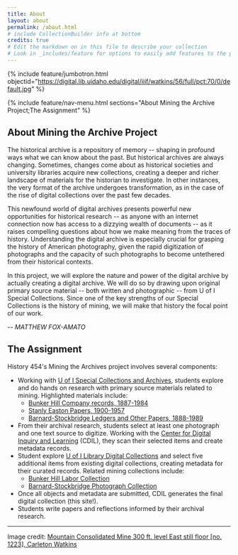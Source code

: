 ```yaml
---
title: About
layout: about
permalink: /about.html
# include CollectionBuilder info at bottom
credits: true
# Edit the markdown on in this file to describe your collection
# Look in _includes/feature for options to easily add features to the page
---
```


{% include feature/jumbotron.html objectid="https://digital.lib.uidaho.edu/digital/iiif/watkins/56/full/pct:70/0/default.jpg" %}

{% include feature/nav-menu.html sections="About Mining the Archive Project;The Assignment" %}

## About Mining the Archive Project

The historical archive is a repository of memory -- shaping in profound ways what we can know about the past. 
But historical archives are always changing. 
Sometimes, changes come about as historical societies and university libraries acquire new collections, creating a deeper and richer landscape of materials for the historian to investigate. 
In other instances, the very format of the archive undergoes transformation, as in the case of the rise of digital collections over the past few decades. 

This newfound world of digital archives presents powerful new opportunities for historical research -- as anyone with an internet connection now has access to a dizzying wealth of documents -- as it raises compelling questions about how we make meaning from the traces of history. 
Understanding the digital archive is especially crucial for grasping the history of American photography, given the rapid digitization of photographs and the capacity of such photographs to become untethered from their historical contexts. 

In this project, we will explore the nature and power of the digital archive by actually creating a digital archive. 
We will do so by drawing upon original primary source material -- both written and photographic -- from U of I Special Collections. 
Since one of the key strengths of our Special Collections is the history of mining, we will make that history the focal point of our work.

*-- MATTHEW FOX-AMATO*

## The Assignment

History 454's Mining the Archives project involves several components:

- Working with [U of I Special Collections and Archives](https://www.lib.uidaho.edu/special-collections/), students explore and do hands on research with primary source materials related to mining. Highlighted materials include:
    - [Bunker Hill Company records, 1887-1984](http://archiveswest.orbiscascade.org/ark:/80444/xv65328)
    - [Stanly Easton Papers, 1900-1957](https://archiveswest.orbiscascade.org/ark:/80444/xv66353)
    - [Barnard-Stockbridge Ledgers and Other Papers, 1888-1989](https://archiveswest.orbiscascade.org/ark:/80444/xv01033)
- From their archival research, students select at least one photograph and one text source to digitize. Working with the [Center for Digital Inquiry and Learning](https://cdil.lib.uidaho.edu/) (CDIL), they scan their selected items and create metadata records.
- Student explore [U of I Library Digital Collections](https://www.lib.uidaho.edu/digital/collections.html) and select five additional items from existing digital collections, creating metadata for their curated records. Related mining collections include: 
    - [Bunker Hill Labor Collection](https://www.lib.uidaho.edu/digital/bunkerhill/)
    - [Barnard-Stockbridge Photograph Collection](https://www.lib.uidaho.edu/digital/barstock/)
- Once all objects and metadata are submitted, CDIL generates the final digital collection (this site!). 
- Students write papers and reflections informed by their archival research.

---------

Image credit: [Mountain Consolidated Mine 300 ft. level East still floor [no. 1223], Carleton Watkins](https://www.lib.uidaho.edu/digital/watkins/items/watkins56.html)
